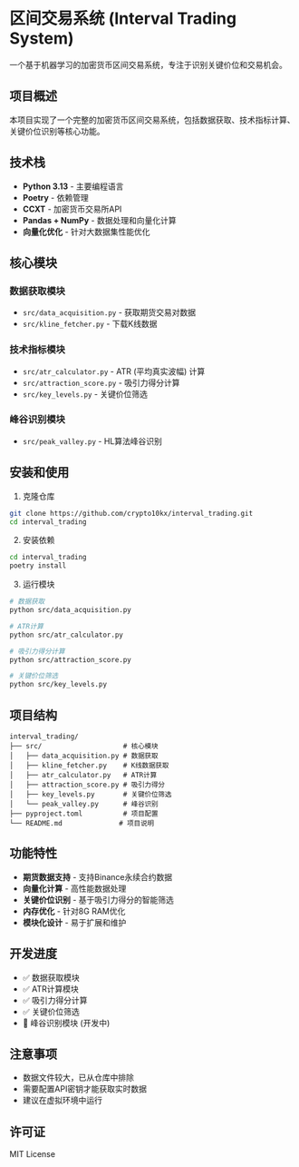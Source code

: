 # 区间交易系统 (Interval Trading System)

一个基于机器学习的加密货币区间交易系统，专注于识别关键价位和交易机会。

## 项目概述

本项目实现了一个完整的加密货币区间交易系统，包括数据获取、技术指标计算、关键价位识别等核心功能。

## 技术栈

- **Python 3.13** - 主要编程语言
- **Poetry** - 依赖管理
- **CCXT** - 加密货币交易所API
- **Pandas + NumPy** - 数据处理和向量化计算
- **向量化优化** - 针对大数据集性能优化

## 核心模块

### 数据获取模块
- `src/data_acquisition.py` - 获取期货交易对数据
- `src/kline_fetcher.py` - 下载K线数据

### 技术指标模块
- `src/atr_calculator.py` - ATR (平均真实波幅) 计算
- `src/attraction_score.py` - 吸引力得分计算
- `src/key_levels.py` - 关键价位筛选

### 峰谷识别模块
- `src/peak_valley.py` - HL算法峰谷识别

## 安装和使用

1. 克隆仓库
```bash
git clone https://github.com/crypto10kx/interval_trading.git
cd interval_trading
```

2. 安装依赖
```bash
cd interval_trading
poetry install
```

3. 运行模块
```bash
# 数据获取
python src/data_acquisition.py

# ATR计算
python src/atr_calculator.py

# 吸引力得分计算
python src/attraction_score.py

# 关键价位筛选
python src/key_levels.py
```

## 项目结构

```
interval_trading/
├── src/                    # 核心模块
│   ├── data_acquisition.py # 数据获取
│   ├── kline_fetcher.py    # K线数据获取
│   ├── atr_calculator.py   # ATR计算
│   ├── attraction_score.py # 吸引力得分
│   ├── key_levels.py       # 关键价位筛选
│   └── peak_valley.py      # 峰谷识别
├── pyproject.toml          # 项目配置
└── README.md              # 项目说明
```

## 功能特性

- **期货数据支持** - 支持Binance永续合约数据
- **向量化计算** - 高性能数据处理
- **关键价位识别** - 基于吸引力得分的智能筛选
- **内存优化** - 针对8G RAM优化
- **模块化设计** - 易于扩展和维护

## 开发进度

- ✅ 数据获取模块
- ✅ ATR计算模块  
- ✅ 吸引力得分计算
- ✅ 关键价位筛选
- 🔄 峰谷识别模块 (开发中)

## 注意事项

- 数据文件较大，已从仓库中排除
- 需要配置API密钥才能获取实时数据
- 建议在虚拟环境中运行

## 许可证

MIT License
